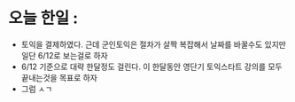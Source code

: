 # 오늘 한일 :
  - 토익을 결제하였다. 근데 군인토익은 절차가 살짝 복잡해서 날짜를 바꿀수도 있지만 일단 6/12로 보는걸로 하자
  - 6/12 기준으로 대략 한달정도 걸린다. 이 한달동안 영단기 토익스타트 강의를 모두 끝내는것을 목표로 하자
  - 그럼 ㅅㄱ
